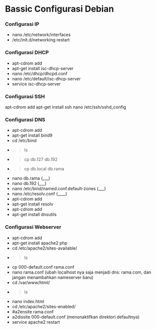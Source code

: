 # Bassic Configurasi Debian

### Configurasi IP
- nano /etc/network/interfaces
- /etc/init.d/networking restart


### Configurasi DHCP
- apt-cdrom add
- apt-get install isc-dhcp-server
- nano /etc/dhcp/dhcpd.conf
- nano /etc/default/isc-dhcp-server
- service isc-dhcp-server


### Configurasi SSH
  apt-cdrom add
    apt-get install ssh
      nano /etc/ssh/sshd_config


### Configurasi DNS
- apt-cdrom add
- apt-get install bind9
- cd /etc/bind
- > ls
- > cp db.127 db.192
- > cp db.local db.rama
- nano db.rama (___)
- nano db.192 (___)
- nano /etc/bind/named.conf.default-zones (___)
- nano /etc/resolv.conf (____)
- apt-cdrom add
- apt-get install resolv
- apt-cdrom add
- apt-get install dnsutils


### Configurasi Webserver
- apt-cdrom add
- apt-get install apache2 php
- cd /etc/apache2/sites-available/
- > ls
- cp 000-default.conf rama.conf
- nano rama.conf (ubah localhost nya saja menjadi dns: rama.com, dan jangan menambahkan nameserver baru)
- cd /var/www/html/
- > ls
- nano index.html
- cd /etc/apache2/sites-enabled/
- #a2ensite rama.conf
- a2dissite 000-default.conf (menonaktifkan direktori defaultnya)
- service apache2 restart
